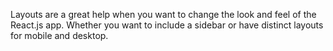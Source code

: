 Layouts are a great help when you want to change the look and feel of the React.js app. Whether you want to include a sidebar or have distinct layouts for mobile and desktop.